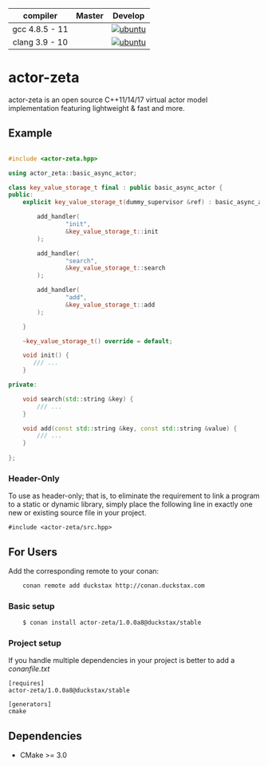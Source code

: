 
| compiler  | Master | Develop |
|:---:|:---:|:---:|
| gcc 4.8.5 - 11 | |[![ubuntu](https://github.com/cyberduckninja/actor-zeta/actions/workflows/ubuntu_gcc.yaml/badge.svg?branch=develop)](https://github.com/cyberduckninja/actor-zeta/actions/workflows/ubuntu_gcc.yaml) |
|clang 3.9 - 10 | |[![ubuntu](https://github.com/cyberduckninja/actor-zeta/actions/workflows/ubuntu_clang.yaml/badge.svg?branch=develop)](https://github.com/cyberduckninja/actor-zeta/actions/workflows/ubuntu_clang.yaml)|

actor-zeta
========================

actor-zeta is an open source C++11/14/17 virtual actor model implementation featuring lightweight & fast and more.

## Example

```C++

#include <actor-zeta.hpp>

using actor_zeta::basic_async_actor;

class key_value_storage_t final : public basic_async_actor {
public:
    explicit key_value_storage_t(dummy_supervisor &ref) : basic_async_actor(ref, "storage") {

        add_handler(
                "init",
                &key_value_storage_t::init
        );

        add_handler(
                "search",
                &key_value_storage_t::search
        );

        add_handler(
                "add",
                &key_value_storage_t::add
        );

    }

    ~key_value_storage_t() override = default;

    void init() {
       /// ...
    }

private:

    void search(std::string &key) {
        /// ...
    }

    void add(const std::string &key, const std::string &value) {
        /// ...
    }
    
};

```

### Header-Only

To use as header-only; that is, to eliminate the requirement to
link a program to a static or dynamic library, simply
place the following line in exactly one new or existing source
file in your project.
```
#include <actor-zeta/src.hpp>
```

## For Users

Add the corresponding remote to your conan:

```bash
    conan remote add duckstax http://conan.duckstax.com
```

### Basic setup
```bash
    $ conan install actor-zeta/1.0.0a8@duckstax/stable
```
### Project setup

If you handle multiple dependencies in your project is better to add a *conanfile.txt*

    [requires]
    actor-zeta/1.0.0a8@duckstax/stable

    [generators]
    cmake

## Dependencies

* CMake >= 3.0
